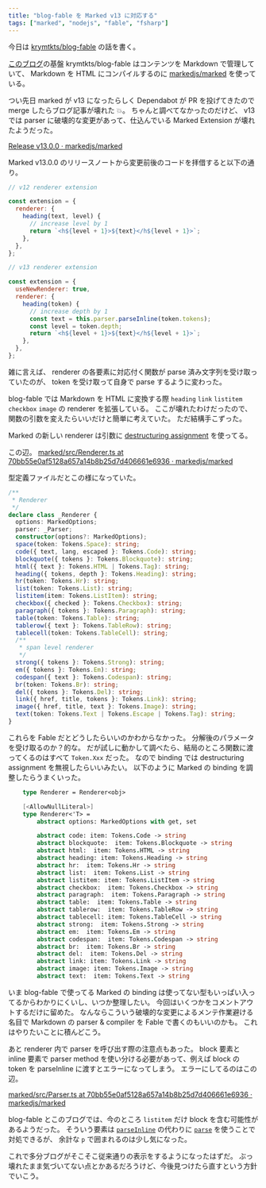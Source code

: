 ```yaml
---
title: "blog-fable を Marked v13 に対応する"
tags: ["marked", "nodejs", "fable", "fsharp"]
---
```


今日は [krymtkts/blog-fable](https://github.com/krymtkts/blog-fable) の話を書く。

[このブログ](https://github.com/krymtkts/krymtkts.github.io)の基盤 krymtkts/blog-fable はコンテンツを Markdown で管理していて、 Markdown を HTML にコンパイルするのに [markedjs/marked](https://github.com/markedjs/marked) を使っている。

つい先日 marked が v13 になったらしく Dependabot が PR を投げてきたので merge したらブログ記事が壊れた 💥。
ちゃんと調べてなかったのだけど、 v13 では parser に破壊的な変更があって、仕込んでいる Marked Extension が壊れたようだった。

[Release v13.0.0 · markedjs/marked](https://github.com/markedjs/marked/releases/tag/v13.0.0)

Marked v13.0.0 のリリースノートから変更前後のコードを拝借すると以下の通り。

```javascript
// v12 renderer extension

const extension = {
  renderer: {
    heading(text, level) {
      // increase level by 1
      return `<h${level + 1}>${text}</h${level + 1}>`;
    },
  },
};

// v13 renderer extension

const extension = {
  useNewRenderer: true,
  renderer: {
    heading(token) {
      // increase depth by 1
      const text = this.parser.parseInline(token.tokens);
      const level = token.depth;
      return `<h${level + 1}>${text}</h${level + 1}>`;
    },
  },
};
```

雑に言えば、 renderer の各要素に対応付く関数が parse 済み文字列を受け取っていたのが、 token を受け取って自身で parse するように変わった。

blog-fable では Markdown を HTML に変換する際 `heading` `link` `listitem` `checkbox` `image` の renderer を拡張している。
ここが壊れたわけだったので、関数の引数を変えたらいいだけと簡単に考えていた。
ただ結構手こずった。

Marked の新しい renderer は引数に [destructuring assignment](https://www.typescriptlang.org/docs/handbook/variable-declarations.html#destructuring) を使ってる。

この辺。 [marked/src/Renderer.ts at 70bb55e0af5128a657a14b8b25d7d406661e6936 · markedjs/marked](https://github.com/markedjs/marked/blob/70bb55e0af5128a657a14b8b25d7d406661e6936/src/Renderer.ts)

型定義ファイルだとこの様になっていた。

```typescript
/**
 * Renderer
 */
declare class _Renderer {
  options: MarkedOptions;
  parser: _Parser;
  constructor(options?: MarkedOptions);
  space(token: Tokens.Space): string;
  code({ text, lang, escaped }: Tokens.Code): string;
  blockquote({ tokens }: Tokens.Blockquote): string;
  html({ text }: Tokens.HTML | Tokens.Tag): string;
  heading({ tokens, depth }: Tokens.Heading): string;
  hr(token: Tokens.Hr): string;
  list(token: Tokens.List): string;
  listitem(item: Tokens.ListItem): string;
  checkbox({ checked }: Tokens.Checkbox): string;
  paragraph({ tokens }: Tokens.Paragraph): string;
  table(token: Tokens.Table): string;
  tablerow({ text }: Tokens.TableRow): string;
  tablecell(token: Tokens.TableCell): string;
  /**
   * span level renderer
   */
  strong({ tokens }: Tokens.Strong): string;
  em({ tokens }: Tokens.Em): string;
  codespan({ text }: Tokens.Codespan): string;
  br(token: Tokens.Br): string;
  del({ tokens }: Tokens.Del): string;
  link({ href, title, tokens }: Tokens.Link): string;
  image({ href, title, text }: Tokens.Image): string;
  text(token: Tokens.Text | Tokens.Escape | Tokens.Tag): string;
}
```

これらを Fable だとどうしたらいいのかわからなかった。
分解後のパラメータを受け取るのか？的な。
だが試しに動かして調べたら、結局のところ関数に渡ってくるのはすべて `Token.Xxx` だった。
なので binding では destructuring assignment を無視したらいいみたい。
以下のように Marked の binding を調整したらうまくいった。

```fsharp
    type Renderer = Renderer<obj>

    [<AllowNullLiteral>]
    type Renderer<'T> =
        abstract options: MarkedOptions with get, set

        abstract code: item: Tokens.Code -> string
        abstract blockquote:  item: Tokens.Blockquote -> string
        abstract html:  item: Tokens.HTML -> string
        abstract heading: item: Tokens.Heading -> string
        abstract hr:  item: Tokens.Hr -> string
        abstract list:  item: Tokens.List -> string
        abstract listitem: item: Tokens.ListItem -> string
        abstract checkbox:  item: Tokens.Checkbox -> string
        abstract paragraph:  item: Tokens.Paragraph -> string
        abstract table:  item: Tokens.Table -> string
        abstract tablerow:  item: Tokens.TableRow -> string
        abstract tablecell: item: Tokens.TableCell -> string
        abstract strong:  item: Tokens.Strong -> string
        abstract em:  item: Tokens.Em -> string
        abstract codespan:  item: Tokens.Codespan -> string
        abstract br:  item: Tokens.Br -> string
        abstract del:  item: Tokens.Del -> string
        abstract link: item: Tokens.Link -> string
        abstract image: item: Tokens.Image -> string
        abstract text:  item: Tokens.Text -> string
```

いま blog-fable で使ってる Marked の binding は使ってない型もいっぱい入ってるからわかりにくいし、いつか整理したい。
今回はいくつかをコメントアウトするだけに留めた。
なんならこういう破壊的な変更によるメンテ作業避ける名目で Markdown の parser & compiler を Fable で書くのもいいのかも。
これはやりたいことに積んどこう。

あと renderer 内で parser を呼び出す際の注意点もあった。
block 要素と inline 要素で parser method を使い分ける必要があって、例えば block の token を parseInline に渡すとエラーになってしまう。
エラーにしてるのはこの辺。

[marked/src/Parser.ts at 70bb55e0af5128a657a14b8b25d7d406661e6936 · markedjs/marked](https://github.com/markedjs/marked/blob/70bb55e0af5128a657a14b8b25d7d406661e6936/src/Parser.ts#L194-L202)

blog-fable とこのブログでは、今のところ `listitem` だけ block を含む可能性があるようだった。
そういう要素は [`parseInline`](https://github.com/markedjs/marked/blob/70bb55e0af5128a657a14b8b25d7d406661e6936/src/Parser.ts#L135-L206) の代わりに [`parse`](https://github.com/markedjs/marked/blob/70bb55e0af5128a657a14b8b25d7d406661e6936/src/Parser.ts#L42-L130) を使うことで対処できるが、 余計な `p` で囲まれるのは少し気になった。

これで多分ブログがそこそこ従来通りの表示をするようになったはずだ。
ぶっ壊れたまま気づいてない点とかあるだろうけど、今後見つけたら直すという方針でいこう。
